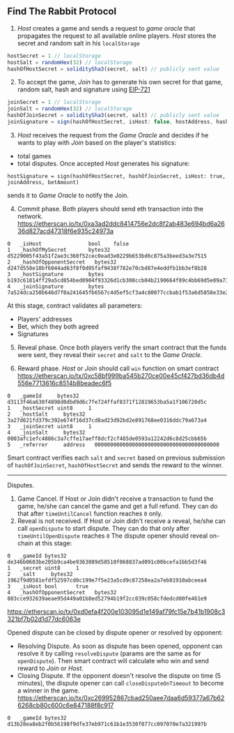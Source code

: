 ## Find The Rabbit Protocol
1. *Host* creates a game and sends a request to *game oracle* that propagates the request to all available online players.
*Host* stores the secret and random salt in his `localStorage`
```js
hostSecret = 1 // localStorage
hostSalt = randomHex(32) // localStorage
hashOfHostSecret = soliditySha3(secret, salt) // publicly sent value
```

2. To accept the game, *Join* has to generate his own secret for that game, random salt, hash and signature using [EIP-721](https://github.com/ethereum/EIPs/blob/master/EIPS/eip-712.md)
```js
joinSecret = 1 // localStorage
joinSalt = randomHex(32) // localStorage
hashOfJoinSecret = soliditySha3(secret, salt) // publicly sent value
joinSignature = sign(hashOfHostSecret, isHost: false, hostAddress, hashOfJoinSecret, betAmount)
```

3. *Host* receives the request from the *Game Oracle* and decides if he wants to play with *Join* based on the player's statistics:
* total games
* total disputes.
Once accepted *Host* generates his signature:
```
hostSignature = sign(hashOfHostSecret, hashOfJoinSecret, isHost: true, joinAddress, betAmount)
```
sends it to *Game Oracle* to notify the Join.

4. Commit phase. Both players should send eth transaction into the network.
https://etherscan.io/tx/0xa3ad2ddc8414756e2dc8f2ab483e694bd6a2636d827acd47318f6e935c24973a
```
0	_isHost	              bool	  false
1	_hashOfMySecret	      bytes32	d5229005f43a51f2ae3c360f52cec0ead3e0229b653bd6c875a3beed3a3e7515
2	_hashOfOpponentSecret	bytes32	d247d558e10bf6044ad63f8f0d05faf9438f782e70cbd87e4eddfb1bb3ef8b28
3	_hostSignature	      bytes	   b193c61814ff29a5cd854bed0904f93326d1cb308ccb04b2190664f89c4bb69d5e09a73c8d26586f56b31c73720779c298e4191184dad57d984c58dd7d6e2fa51c
4	_joinSignature	      bytes	    7a524dca250b646d7f0a241645fb6567c4d5ef5cf3a4c80077ccbab1f53a6d5858e33e265df1d0f390238a7fa058a7eb5e2ba34e08c37103c606707b01c37e361b
```
At this stage, contract validates all parameters:
* Players' addresses
* Bet, which they both agreed
* Signatures

5. Reveal phase. Once both players verify the smart contract that the funds were sent, 
they reveal their `secret` and `salt` to the *Game Oracle*.

6. Reward phase. *Host* or *Join* should call `win` function on smart contract 
https://etherscan.io/tx/0xc58bf999ba545b270ce00e45cf427bd36db4d556e7713616c8514b8beadec6f5
```
0	_gameId	    bytes32	d3113f46a630f4898d0dbd9d6c7fe724ffaf8371f12819653ba5a1f106720d5c
1	_hostSecret	uint8	  1
2	_hostSalt	  bytes32	3a27d621fd379c392e674f16d37cd8ad23d92bd2e891768ee0316ddc79a673a4
3	_joinSecret	uint8	  1
4	_joinSalt	  bytes32	0003afc1efc4886c3a7cffe17aeff8dcf2cf485de0593a12242d6c8d25cbb65b
5	_referrer	  address	0000000000000000000000000000000000000000
```
Smart contract verifies each `salt` and `secret` based on previous submission of `hashOfJoinSecret`, `hashOfHostSecret` and
sends the reward to the winner.

-----
Disputes.
1. Game Cancel. If Host or Join didn't receive a transaction to fund the game, he/she can cancel the game and get a full refund. They can do that after `timeUntilCancel` function reaches `0` only.
2. Reveal is not received. If Host or Join didn't receive a reveal, he/she can call `openDispute` to start dispute. They can do that only after `timeUntilOpenDispute` reaches `0` The dispute opener should reveal on-chain at this stage:
```
0	_gameId	bytes32	de346b0603be205b9ca4be9363089d58510f068837ad091c00bcefa1bb5d3f46
1	_secret	uint8	  1
2	_salt	  bytes32	1962f9d0581efdf52597cd0c199e7f5e23a5cd9c87258ea2a7eb01910abceea4
3	_isHost	bool	  true
4	_hashOfOpponentSecret	bytes32	803cce932639aeae95d449a01b8ed52794b19f2cc039c058cfdedcd00fe461e9
```
https://etherscan.io/tx/0xd0efa4f200e103095d1e149af79fc15e7b41b1908c3321bf7b02d1d77dc6063e

Opened dispute can be closed by dispute opener or resolved by opponent:
* Resolving Dispute. As soon as dispute has been opened, opponent can resolve it by calling `resolveDispute` (params are the same as for `openDispute`). Then smart contract will calculate who win and send reward to *Join* or *Host*.
* Closing Dispute. If the opponent doesn't resolve the dispute on time (5 minutes), the dispute opener can call `closeDisputeOnTimeout` to become a winner in the game. 
https://etherscan.io/tx/0xc269952867cbad250aee7daa6d59377a67b626268cb80c600c6e847188f8c917
```
0	_gameId	bytes32	d13b28ea8eb2f0b56198f9dfe37eb971c61b1e3530f077cc097070e7a321997b
```
